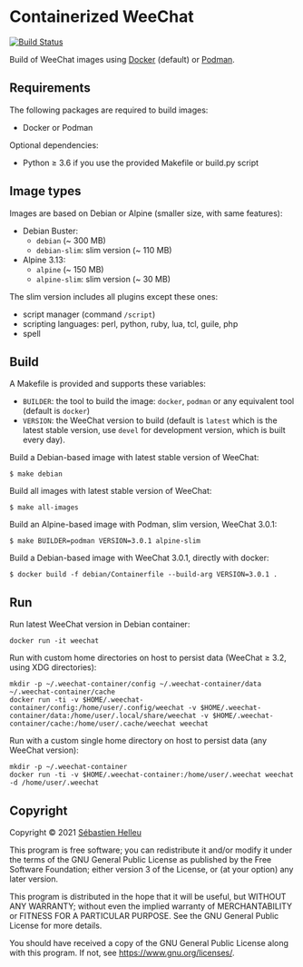 # Containerized WeeChat

[![Build Status](https://github.com/weechat/weechat-container/workflows/CI/badge.svg)](https://github.com/weechat/weechat-container/actions?query=workflow%3A%22CI%22)

Build of WeeChat images using [Docker](https://www.docker.com/) (default) or [Podman](https://podman.io/).

## Requirements

The following packages are required to build images:

- Docker or Podman

Optional dependencies:

- Python ≥ 3.6 if you use the provided Makefile or build.py script

## Image types

Images are based on Debian or Alpine (smaller size, with same features):

- Debian Buster:
  - `debian` (~ 300 MB)
  - `debian-slim`: slim version (~ 110 MB)
- Alpine 3.13:
  - `alpine` (~ 150 MB)
  - `alpine-slim`: slim version (~ 30 MB)

The slim version includes all plugins except these ones:

- script manager (command `/script`)
- scripting languages: perl, python, ruby, lua, tcl, guile, php
- spell

## Build

A Makefile is provided and supports these variables:

- `BUILDER`: the tool to build the image: `docker`, `podman` or any equivalent tool (default is `docker`)
- `VERSION`: the WeeChat version to build (default is `latest` which is the latest stable version, use `devel` for development version, which is built every day).

Build a Debian-based image with latest stable version of WeeChat:

```
$ make debian
```

Build all images with latest stable version of WeeChat:

```
$ make all-images
```

Build an Alpine-based image with Podman, slim version, WeeChat 3.0.1:

```
$ make BUILDER=podman VERSION=3.0.1 alpine-slim
```

Build a Debian-based image with WeeChat 3.0.1, directly with docker:

```
$ docker build -f debian/Containerfile --build-arg VERSION=3.0.1 .
```

## Run

Run latest WeeChat version in Debian container:

```
docker run -it weechat
```

Run with custom home directories on host to persist data (WeeChat ≥ 3.2, using XDG directories):

```
mkdir -p ~/.weechat-container/config ~/.weechat-container/data ~/.weechat-container/cache
docker run -ti -v $HOME/.weechat-container/config:/home/user/.config/weechat -v $HOME/.weechat-container/data:/home/user/.local/share/weechat -v $HOME/.weechat-container/cache:/home/user/.cache/weechat weechat
```

Run with a custom single home directory on host to persist data (any WeeChat version):

```
mkdir -p ~/.weechat-container
docker run -ti -v $HOME/.weechat-container:/home/user/.weechat weechat -d /home/user/.weechat
```

## Copyright

Copyright © 2021 [Sébastien Helleu](https://github.com/flashcode)

This program is free software; you can redistribute it and/or modify
it under the terms of the GNU General Public License as published by
the Free Software Foundation; either version 3 of the License, or
(at your option) any later version.

This program is distributed in the hope that it will be useful,
but WITHOUT ANY WARRANTY; without even the implied warranty of
MERCHANTABILITY or FITNESS FOR A PARTICULAR PURPOSE.  See the
GNU General Public License for more details.

You should have received a copy of the GNU General Public License
along with this program.  If not, see <https://www.gnu.org/licenses/>.
